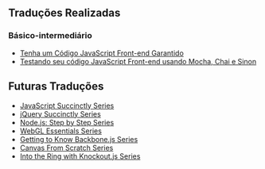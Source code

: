 Traduções Realizadas
--------------------
### Básico-intermediário
- [Tenha um Código JavaScript Front-end Garantido](https://github.com/erickpatrick/traducoes/blob/master/artigos/javascript/20140513-codigo-javascript-frontend-garantido.md)
- [Testando seu código JavaScript Front-end usando Mocha, Chai e Sinon](https://github.com/erickpatrick/traducoes/blob/master/artigos/javascript/20140513-testando-codigo-javascript-frontend-usando-mocha-chai-sinon.md)

Futuras Traduções
-----------------
- [JavaScript Succinctly Series](https://code.tutsplus.com/series/javascript-succinctly--net-35975?view=grid)
- [jQuery Succinctly Series](https://code.tutsplus.com/series/jquery-succinctly--net-33742)
- [Node.js: Step by Step Series](https://code.tutsplus.com/series/nodejs-step-by-step--net-20500)
- [WebGL Essentials Series](https://code.tutsplus.com/series/webgl-essentials--net-35335)
- [Getting to Know Backbone.js Series](https://code.tutsplus.com/series/getting-to-know-backbonejs--net-24408)
- [Canvas From Scratch Series](https://code.tutsplus.com/series/canvas-from-scratch--net-19650)
- [Into the Ring with Knockout.js Series](https://code.tutsplus.com/series/into-the-ring-with-knockoutjs--net-22038)